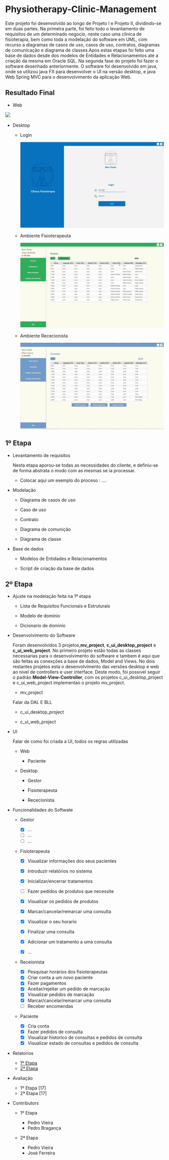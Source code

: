 # Physiotherapy-Clinic-Management

  Este projeto foi desenvolvido ao longo de Projeto I e Projeto II, dividindo-se em duas partes. 
  Na primeira parte, foi feito todo o levantamento de requisitos de um determinado negocio, neste caso uma clinica de fisioterapia, bem como toda a modelação do software em UML, com recurso a diagramas de casos de uso, casos de uso, contratos, diagramas de comunicação e diagrama de classes.Apos estas etapas foi feito uma base de dados desde dos modelos de Entidades e Relacionamentos até a criação da mesma em Oracle SQL.
  Na segunda fase do projeto foi fazer o software desenhado anteriormente. O software foi desenvolvido em java, onde se utilizou java FX para desenvolver o UI na versão desktop, e java Web Spring MVC para o desenvolvimento da aplicação Web.
  
## Resultado Final
  - Web 
  
  ![](/resultado/web_login.gif)
  
  - Desktop
    - Login
    
      ![](/resultado/desktop_login.gif)
      
    - Ambiente Fisioterapeuta
    
      ![](/resultado/desktop_fisioterapeuta.gif)
      
    - Ambiente Rececionista
    
      ![](/resultado/desktio_rececionista.gif)
  
  
## 1º Etapa

  - Levantamento de requisitos

    Nesta etapa aporou-se todas as necessidades do cliente, e definiu-se de forma abstrata o modo com as mesmas se ia processar.
    
      - Colocar aqui um exemplo do proceso : ....
      
  - Modelação
    
    - Diagrama de casos de uso
    
    - Caso de uso
    
    - Contrato
    
    - Diagrama de comunição
    
    - Diagrama de classe
  
  - Base de dados
   
    - Modelos de Entidades e Relacionamentos
    
    - Script de criação da base de dados
    
## 2º Etapa

  - Ajuste na modelação feita na 1ª etapa
    
    - Lista de Requisitos Funcionais e Estruturais
   
    - Modelo de dominio
    
    - Dicionario de dominio
 
  - Desenvolvimento do Software
  
    Foram desenvolvidos 3 projetos,**mv_project**, **c_ui_desktop_project** e **c_ui_web_project**. No primeiro projeto estão todas as classes necessarias para o desenvolvimento do software e tambem é aqui que são feitas as conexções a base de dados, Model and Views. No dois restantes projetos esta o desenvolvimento das versões desktop e web ao nivel de controllers e user interface. Deste modo, foi possivel seguir o padrão **Model-View-Controller**, com os projetos c_ui_desktop_project e c_ui_web_project implementao o projeto mv_project.
    
    - mv_project
    
    Falar da DAL E BLL
    
    
    - c_ui_desktop_project
    
    
    - c_ui_web_project
  
  
  - UI
    
    Falar de como foi criada a UI, todos os regras utilizadas 
  
    - Web
    
      - Paciente
    
    - Desktop
    
      - Gestor
      
      - Fisioterapeuta
      
      - Rececionista
  
  - Funcionalidades do Softwate
  
    - Gestor
    
      - [X] ...
      - [ ] ...
      - [ ] ...
      
    - Fisioterapeuta
    
      - [X] Visualizar informações dos seus pacientes
      - [X] Introduzir relatórios no sistema
      - [X] Inicializar/encerrar tratamentos
      - [ ] Fazer pedidos de produtos que necessite
      - [X] Visualizar os pedidos de produtos
      - [X] Marcar/cancelar/remarcar uma consulta
      - [X] Visualizar o seu horario
      - [X] Finalizar uma consulta
      - [X] Adicionar um tratamento a uma consulta
      - [X] ...

      
    - Receionista
    
      - [X] Pesquisar horários dos fisioterapeutas
      - [X] Criar conta a um novo paciente
      - [X] Fazer pagamentos
      - [X] Aceitar/rejeitar um pedido de marcação
      - [X] Visualizar pedidos de marcação
      - [X] Marcar/cancelar/remarcar uma consulta
      - [ ] Receber encomendas
      
    - Paciente
    
      - [X] Cria conta
      - [X] Fazer pedidos de consulta
      - [X] Visualizar historico de consultas e pedidos de consulta
      - [X] Visualizar estado de consultas e pedidos de consulta
      
- Relatorios

  - [1º Etapa](https://github.com/user/repo/blob/branch/other_file.md)
  - [2ª Etapa](https://github.com/user/repo/blob/branch/other_file.md)
- Avaliação 

  - 1º Etapa [17]
  - 2ª Etapa [17]

- Contributors
  - 1º Etapa
  
    - Pedro Vieira
    - Pedro Bragança
    
  - 2ª Etapa
  
    - Pedro Vieira
    - José Ferreira
  

